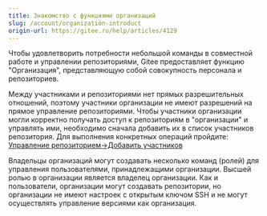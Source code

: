 ```yaml
---
title: Знакомство с функциями организаций
slug: /account/organization-introduct
origin-url: https://gitee.ru/help/articles/4129
---
```


Чтобы удовлетворить потребности небольшой команды в совместной работе и управлении репозиториями, Gitee предоставляет функцию "Организация", представляющую собой совокупность персонала и репозиториев.

Между участниками и репозиториями нет прямых  разрешительных отношений, поэтому участники организации не имеют разрешений на прямое управление репозиториями.
Чтобы участники организации могли корректно получать доступ к репозиториям в "организации" и управлять ими, необходимо сначала добавить их в список участников репозитория. Для выполнения конкретных операций пройдите: [Управление репозиторием->Добавить участников](/help/articles/4175)

Владельцы организаций могут создавать несколько команд (ролей) для управления пользователями, принадлежащими организации. Высшей ролью в организации является владелец организации. Как и пользователи, организации могут создавать репозитории, но организации не имеют настроек с открытым ключом SSH и не могут осуществлять управление версиями как организация.
